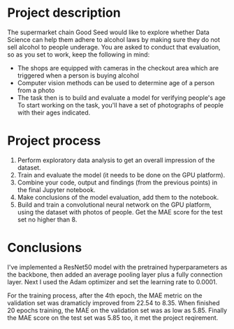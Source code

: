 # Project description

The supermarket chain Good Seed would like to explore whether Data Science can help them adhere to alcohol laws by making sure they do not sell alcohol to people underage. You are asked to conduct that evaluation, so as you set to work, keep the following in mind:
* The shops are equipped with cameras in the checkout area which are triggered when a person is buying alcohol
* Computer vision methods can be used to determine age of a person from a photo
* The task then is to build and evaluate a model for verifying people's age
To start working on the task, you'll have a set of photographs of people with their ages indicated.

# Project process

1. Perform exploratory data analysis to get an overall impression of the dataset.
2. Train and evaluate the model (it needs to be done on the GPU platform).
3. Combine your code, output and findings (from the previous points) in the final Jupyter notebook.
4. Make conclusions of the model evaluation, add them to the notebook.
5. Build and train a convolutional neural network on the GPU platform, using the dataset with photos of people. Get the MAE score for the test set no higher than 8.

# Conclusions

I've implemented a ResNet50 model with the pretrained hyperparameters as the backbone, then added an average pooling layer plus a fully connection layer. Next I used the Adam optimizer and set the learning rate to 0.0001.

For the training process, after the 4th epoch, the MAE metric on the validation set was dramaticly improved from 22.54 to 8.35. When finished 20 epochs training, the MAE on the validation set was as low as 5.85. Finally the MAE score on the test set was 5.85 too, it met the project reqirement.